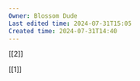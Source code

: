 ```yaml
---
Owner: Blossom Dude
Last edited time: 2024-07-31T15:05
Created time: 2024-07-31T14:40
---
```

[[2]]

[[1]]